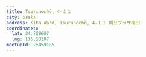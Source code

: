 ```yaml
---
title: Tsurunochō, 4−１１
city: osaka
address: Kita Ward, Tsurunochō, 4−１１ 朝日プラザ梅田
coordinates:
  lat: 34.708607
  lng: 135.50107
meetupId: 26459185
---
```


